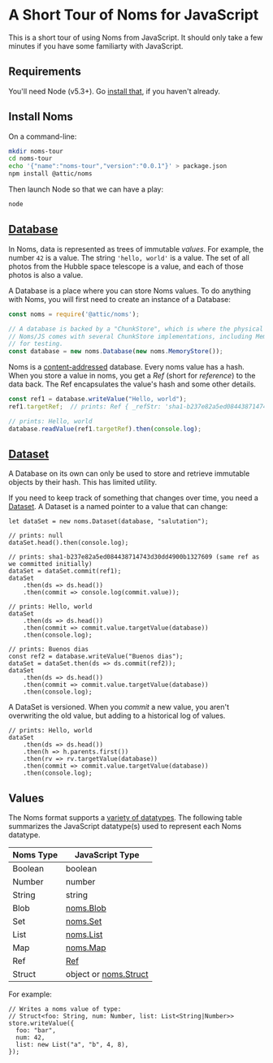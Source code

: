 # A Short Tour of Noms for JavaScript

This is a short tour of using Noms from JavaScript. It should only take a few minutes if you have some familiarty with JavaScript.

## Requirements

You'll need Node (v5.3+). Go [install that](https://nodejs.org/en/), if you haven't already.

## Install Noms

On a command-line:

```sh
mkdir noms-tour
cd noms-tour
echo '{"name":"noms-tour","version":"0.0.1"}' > package.json
npm install @attic/noms
```

Then launch Node so that we can have a play:

```sh
node
```

## [Database](TODO-link-to-Database-API)

In Noms, data is represented as trees of immutable *values*. For example, the number `42` is a value. The string `'hello, world'` is a value. The set of all photos from the Hubble space telescope is a value, and each of those photos is also a value.

A Database is a place where you can store Noms values. To do anything with Noms, you will first need to create an instance of a Database:

```js
const noms = require('@attic/noms');

// A database is backed by a "ChunkStore", which is where the physical chunks of data will be kept
// Noms/JS comes with several ChunkStore implementations, including MemoryStore, which is useful
// for testing.
const database = new noms.Database(new noms.MemoryStore());
```

Noms is a [content-addressed](https://en.wikipedia.org/wiki/Content-addressable_storage) database. Every noms value has a hash. When you store a value in noms, you get a *Ref* (short for *reference*) to the data back. The Ref encapsulates the value's hash and some other details.

```js
const ref1 = database.writeValue("Hello, world");
ref1.targetRef;  // prints: Ref { _refStr: 'sha1-b237e82a5ed084438714743d30dd4900b1327609' }

// prints: Hello, world
database.readValue(ref1.targetRef).then(console.log);
```


## [Dataset](TODO-link-to-DataSet-API)

A Database on its own can only be used to store and retrieve immutable objects by their hash. This has limited utility.

If you need to keep track of something that changes over time, you need a [Dataset](TODO). A Dataset is a named pointer to a value that can change:

```
let dataSet = new noms.Dataset(database, "salutation");

// prints: null
dataSet.head().then(console.log);

// prints: sha1-b237e82a5ed084438714743d30dd4900b1327609 (same ref as we committed initially)
dataSet = dataSet.commit(ref1);
dataSet
	.then(ds => ds.head())
	.then(commit => console.log(commit.value));

// prints: Hello, world
dataSet
	.then(ds => ds.head())
	.then(commit => commit.value.targetValue(database))
	.then(console.log);

// prints: Buenos dias
const ref2 = database.writeValue("Buenos dias");
dataSet = dataSet.then(ds => ds.commit(ref2));
dataSet
	.then(ds => ds.head())
	.then(commit => commit.value.targetValue(database))
	.then(console.log);
```

A DataSet is versioned. When you *commit* a new value, you aren't overwriting the old value, but adding to a historical log of values.

```
// prints: Hello, world
dataSet
	.then(ds => ds.head())
	.then(h => h.parents.first())
	.then(rv => rv.targetValue(database))
	.then(commit => commit.value.targetValue(database))
	.then(console.log);
```

## Values

The Noms format supports a [variety of datatypes](TODO-link-to-overview-of-Noms-and-Noms-datatypes). The following table summarizes the JavaScript datatype(s) used to represent each Noms datatype.

Noms Type | JavaScript Type
--------------- | ---------
Boolean | boolean
Number | number
String | string
Blob | [noms.Blob](#NomsBlob)
Set | [noms.Set](#NomsSet)
List | [noms.List](#NomsList)
Map | [noms.Map](#NomsMap)
Ref | [Ref](#Ref)
Struct | object or [noms.Struct](#NomsStruct)

For example:

```
// Writes a noms value of type:
// Struct<foo: String, num: Number, list: List<String|Number>>
store.writeValue({
  foo: "bar",
  num: 42,
  list: new List("a", "b", 4, 8),
});
```
